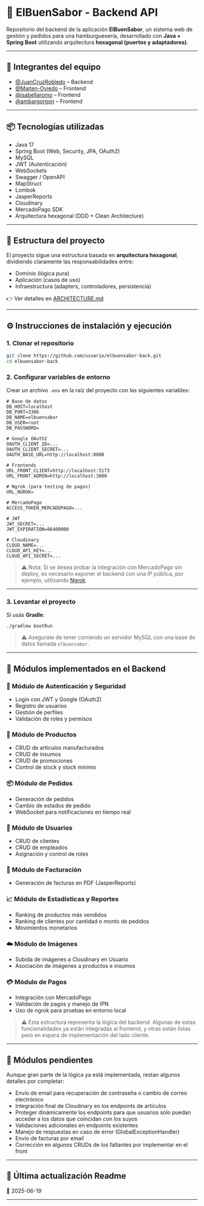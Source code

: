 # 🍔 ElBuenSabor - Backend API

Repositorio del backend de la aplicación **ElBuenSabor**, un sistema web de gestión y pedidos para una hamburguesería, desarrollado con **Java + Spring Boot** utilizando arquitectura **hexagonal (puertos y adaptadores)**.

---

## 👥 Integrantes del equipo

- [@JuanCruzRobledo](https://www.github.com/JuanCruzRobledo) – Backend
- [@Maiten-Oviedo](https://www.github.com/Maiten-Oviedo) – Frontend
- [@isabellaromo](https://www.github.com/isabellaromo) – Frontend
- [@ambargorgon](https://www.github.com/ambargorgon) – Frontend

---

## 📦 Tecnologías utilizadas

- Java 17
- Spring Boot (Web, Security, JPA, OAuth2)
- MySQL
- JWT (Autenticación)
- WebSockets
- Swagger / OpenAPI
- MapStruct
- Lombok
- JasperReports
- Cloudinary
- MercadoPago SDK
- Arquitectura hexagonal (DDD + Clean Architecture)

---

## 📁 Estructura del proyecto

El proyecto sigue una estructura basada en **arquitectura hexagonal**, dividiendo claramente las responsabilidades entre:
- Dominio (lógica pura)
- Aplicación (casos de uso)
- Infraestructura (adapters, controladores, persistencia)

👉 Ver detalles en [ARCHITECTURE.md](./ARCHITECTURE.md)

---

## ⚙️ Instrucciones de instalación y ejecución

### 1. Clonar el repositorio

```bash
git clone https://github.com/usuario/elbuensabor-back.git
cd elbuensabor-back
```

### 2. Configurar variables de entorno

Crear un archivo `.env` en la raíz del proyecto con las siguientes variables:

```
# Base de datos
DB_HOST=localhost
DB_PORT=3306
DB_NAME=elbuensabor
DB_USER=root
DB_PASSWORD=

# Google OAuth2
OAUTH_CLIENT_ID=...
OAUTH_CLIENT_SECRET=...
OAUTH_BASE_URL=http://localhost:8080

# Frontends
URL_FRONT_CLIENT=http://localhost:5173
URL_FRONT_ADMIN=http://localhost:3000

# Ngrok (para testing de pagos)
URL_NGROK=

# MercadoPago
ACCESS_TOKEN_MERCADOPAGO=...

# JWT
JWT_SECRET=...
JWT_EXPIRATION=86400000

# Cloudinary
CLOUD_NAME=...
CLOUD_API_KEY=...
CLOUD_API_SECRET=...
```

> ⚠️ Nota: Si se desea probar la integración con MercadoPago sin deploy, es necesario exponer el backend con una IP pública, por ejemplo, utilizando [Ngrok](https://ngrok.com/).

---

### 3. Levantar el proyecto

Si usás **Gradle**:

```
./gradlew bootRun
```

> ⚠️ Asegurate de tener corriendo un servidor MySQL con una base de datos llamada `elbuensabor`.

---

## 📌 Módulos implementados en el Backend

### 🔐 Módulo de Autenticación y Seguridad
- Login con JWT y Google (OAuth2)
- Registro de usuarios
- Gestión de perfiles
- Validación de roles y permisos

### 🍔 Módulo de Productos
- CRUD de artículos manufacturados
- CRUD de insumos
- CRUD de promociones
- Control de stock y stock mínimo

### 📦 Módulo de Pedidos
- Generación de pedidos
- Cambio de estados de pedido 
- WebSocket para notificaciones en tiempo real

### 👥 Módulo de Usuarios
- CRUD de clientes
- CRUD de empleados
- Asignación y control de roles

### 📄 Módulo de Facturación
- Generación de facturas en PDF (JasperReports)

### 📈 Módulo de Estadísticas y Reportes
- Ranking de productos más vendidos
- Ranking de clientes por cantidad o monto de pedidos
- Movimientos monetarios

### ☁️ Módulo de Imágenes
- Subida de imágenes a Cloudinary en Usuario
- Asociación de imágenes a productos e insumos

### 💳 Módulo de Pagos
- Integración con MercadoPago
- Validación de pagos y manejo de IPN 
- Uso de ngrok para pruebas en entorno local

> ⚠️ Esta estructura representa la lógica del backend. Algunas de estas funcionalidades ya están integradas al frontend, y otras están listas pero en espera de implementación del lado cliente.

---

## 🚧 Módulos pendientes

Aunque gran parte de la lógica ya está implementada, restan algunos detalles por completar:

- Envío de email para recuperación de contraseña o cambio de correo electrónico
- Integración final de Cloudinary en los endpoints de artículos
- Proteger dinámicamente los endpoints para que usuarios solo puedan acceder a los datos que coincidan con los suyos
- Validaciones adicionales en endpoints existentes
- Manejo de respuestas en caso de error (GlobalExceptionHandler)
- Envío de facturas por email
- Corrección en algunos CRUDs de los faltantes por implementar en el front  
---

## 📅 Última actualización Readme

📆 2025-06-19

---


